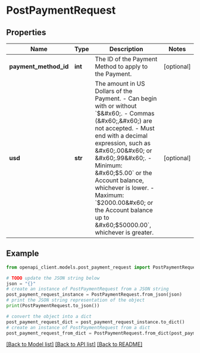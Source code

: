 # PostPaymentRequest


## Properties

Name | Type | Description | Notes
------------ | ------------- | ------------- | -------------
**payment_method_id** | **int** | The ID of the Payment Method to apply to the Payment. | [optional] 
**usd** | **str** | The amount in US Dollars of the Payment.  - Can begin with or without &#x60;$&#x60;. - Commas (&#x60;,&#x60;) are not accepted. - Must end with a decimal expression, such as &#x60;.00&#x60; or &#x60;.99&#x60;. - Minimum: &#x60;$5.00&#x60; or the Account balance, whichever is lower. - Maximum: &#x60;$2000.00&#x60; or the Account balance up to &#x60;$50000.00&#x60;, whichever is greater. | [optional] 

## Example

```python
from openapi_client.models.post_payment_request import PostPaymentRequest

# TODO update the JSON string below
json = "{}"
# create an instance of PostPaymentRequest from a JSON string
post_payment_request_instance = PostPaymentRequest.from_json(json)
# print the JSON string representation of the object
print(PostPaymentRequest.to_json())

# convert the object into a dict
post_payment_request_dict = post_payment_request_instance.to_dict()
# create an instance of PostPaymentRequest from a dict
post_payment_request_from_dict = PostPaymentRequest.from_dict(post_payment_request_dict)
```
[[Back to Model list]](../README.md#documentation-for-models) [[Back to API list]](../README.md#documentation-for-api-endpoints) [[Back to README]](../README.md)


